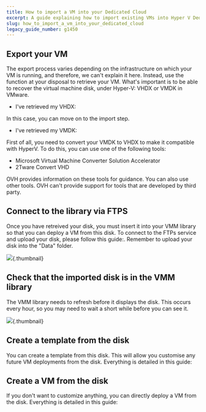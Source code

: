 ```yaml
---
title: How to import a VM into your Dedicated Cloud
excerpt: A guide explaining how to import existing VMs into Hyper V Dedicated Cloud
slug: how_to_import_a_vm_into_your_dedicated_cloud
legacy_guide_number: g1450
---
```



## Export your VM
The export process varies depending on the infrastructure on which your VM is running, and therefore, we can't explain it here. Instead, use the function at your disposal to retrieve your VM. What's important is to be able to recover the virtual machine disk, under Hyper-V: VHDX or VMDK in VMware.


- I've retrieved my VHDX:

In this case, you can move on to the import step.


- I've retrieved my VMDK:

First of all, you need to convert your VMDK to VHDX to make it compatible with HyperV. To do this, you can use one of the following tools:

- Microsoft Virtual Machine Converter Solution Accelerator
- 2Tware Convert VHD

OVH provides information on these tools for guidance. You can also use other tools.
OVH can't provide support for tools that are developed by third party.


## Connect to the library via FTPS
Once you have retreived your disk, you must insert it into your VMM library so that you can deploy a VM from this disk. To connect to the FTPs service and upload your disk, please follow this guide:[]({legacy}1425).
Remember to upload your disk into the "Data" folder.

![](images/img_1995.jpg){.thumbnail}


## Check that the imported disk is in the VMM library
The VMM library needs to refresh before it displays the disk. This occurs every hour, so you may need to wait a short while before you can see it.

![](images/img_1996.jpg){.thumbnail}


## Create a template from the disk
You can create a template from this disk. This will allow you customise any future VM deployments from the disk. Everything is detailed in this guide:[]({legacy}1436)


## Create a VM from the disk
If you don't want to customize anything, you can directly deploy a VM from the disk. Everything is detailed in this guide: []({legacy}1426)


